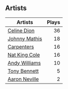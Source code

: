 ## Artists
Artists | Plays 
----- | -----: 
[Celine Dion](/artists/celine-dion-39068) | 36
[Johnny Mathis](/artists/johnny-mathis-14581) | 18
[Carpenters](/artists/carpenters-39303) | 16
[Nat King Cole](/artists/nat-king-cole-3428) | 16
[Andy Williams](/artists/andy-williams-16425) | 10
[Tony Bennett](/artists/tony-bennett-2564) | 5
[Aaron Neville](/artists/aaron-neville-384) | 2

